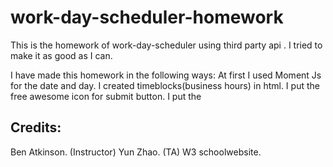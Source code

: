 # work-day-scheduler-homework
This is the homework of work-day-scheduler using third party api . I tried to make it as good as I can.

I have made this homework in the following ways:
At first I used Moment Js for the date and day.
I created timeblocks(business hours) in html.
I put the free awesome icon for submit button.
I put the 
## Credits:

Ben Atkinson. (Instructor)
Yun Zhao. (TA)
W3 schoolwebsite.